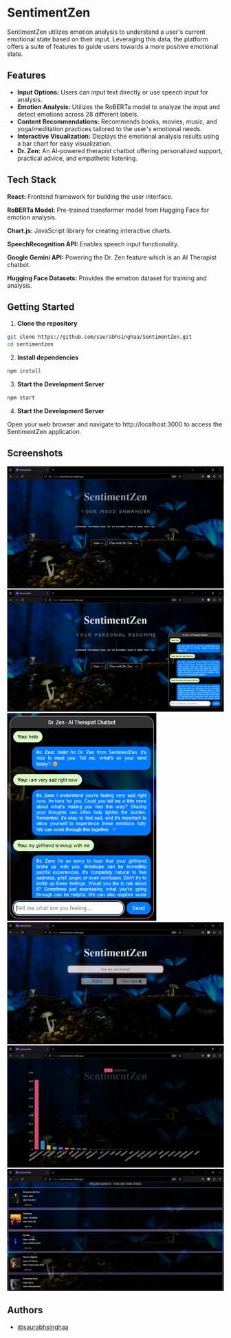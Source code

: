 
# SentimentZen

SentimentZen utilizes emotion analysis to understand a user's current emotional state based on their input.  Leveraging this data, the platform offers a suite of features to guide users towards a more positive emotional state.

## Features

- **Input Options:** Users can input text directly or use speech input for analysis.
- **Emotion Analysis:** Utilizes the RoBERTa model to analyze the input and detect emotions across 28 different labels.
- **Content Recommendations:** Recommends books, movies, music, and yoga/meditation practices tailored to the user's emotional needs.
- **Interactive Visualization:** Displays the emotional analysis results using a bar chart for easy visualization.
- **Dr. Zen:** An AI-powered therapist chatbot offering personalized support, practical advice, and empathetic listening.


## Tech Stack

**React:** Frontend framework for building the user interface.

**RoBERTa Model:** Pre-trained transformer model from Hugging Face for emotion analysis.

**Chart.js:** JavaScript library for creating interactive charts.

**SpeechRecognition API:** Enables speech input functionality.

**Google Gemini API:** Powering the Dr. Zen feature which is an AI Therapist chatbot.

**Hugging Face Datasets:** Provides the emotion dataset for training and analysis.


## Getting Started

1. **Clone the repository**

```bash
git clone https://github.com/saurabhsinghaa/SentimentZen.git
cd sentimentzen
```
2. **Install dependencies**
```bash
npm install
```

3. **Start the Development Server**

```bash
npm start
```

4. **Start the Development Server**

Open your web browser and navigate to http://localhost:3000 to access the SentimentZen application.
    
## Screenshots

![App Screenshot](./screenshots/one.png)
![App Screenshot](./screenshots/two.png)
![App Screenshot](./screenshots/three.png)
![App Screenshot](./screenshots/four.png)
![App Screenshot](./screenshots/five.png)
![App Screenshot](./screenshots/six.png)


## Authors

- [@saurabhsinghaa](https://www.github.com/saurabhsinghaa)


